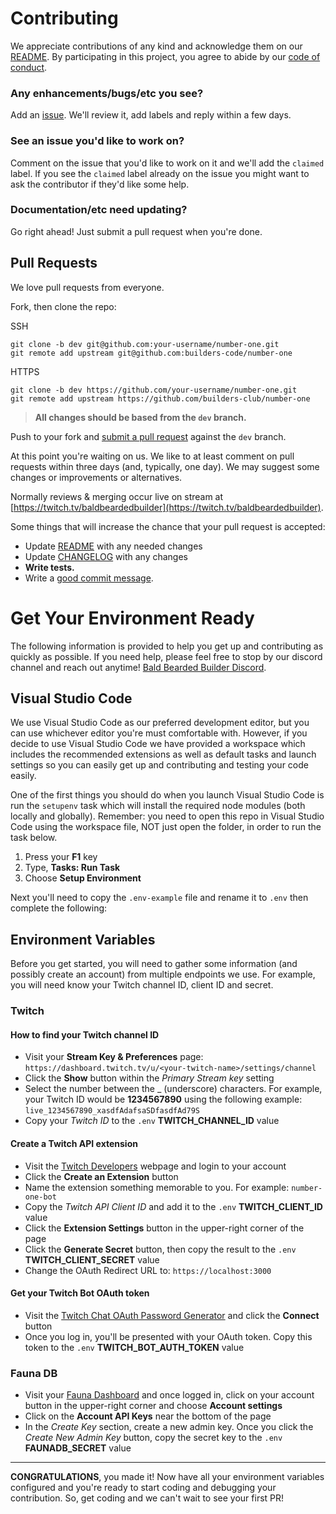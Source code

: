 # Contributing

We appreciate contributions of any kind and acknowledge them on our [README][readme]. By participating
in this project, you agree to abide by our [code of conduct](CODE_OF_CONDUCT.md).

### Any enhancements/bugs/etc you see?

Add an [issue](https://github.com/builders-club/number-one/issues/new/choose). We'll review it, add labels and reply within a few days.

### See an issue you'd like to work on?

Comment on the issue that you'd like to work on it
and we'll add the `claimed` label. If you see the `claimed` label already on the issue you
might want to ask the contributor if they'd like some help.

### Documentation/etc need updating?

Go right ahead! Just submit a pull request when you're done.

## Pull Requests

We love pull requests from everyone.

Fork, then clone the repo:

SSH

    git clone -b dev git@github.com:your-username/number-one.git
    git remote add upstream git@github.com:builders-code/number-one

HTTPS

    git clone -b dev https://github.com/your-username/number-one.git
    git remote add upstream https://github.com/builders-club/number-one

> **All changes should be based from the `dev` branch.**

Push to your fork and [submit a pull request](https://github.com/builders-club/number-one/compare/) against the `dev` branch.

At this point you're waiting on us. We like to at least comment on pull requests
within three days (and, typically, one day). We may suggest
some changes or improvements or alternatives.

Normally reviews & merging occur live on stream at [https://twitch.tv/baldbeardedbuilder](https://twitch.tv/baldbeardedbuilder).

Some things that will increase the chance that your pull request is accepted:

- Update [README][readme] with any needed changes
- Update [CHANGELOG](CHANGELOG.md) with any changes
- **Write tests.**
- Write a [good commit message](http://tbaggery.com/2008/04/19/a-note-about-git-commit-messages.html).

# Get Your Environment Ready

The following information is provided to help you get up and contributing as quickly as possible. If you need help, please feel free to stop by our discord channel and reach out anytime! [Bald Bearded Builder Discord][DISCORD].

## Visual Studio Code

We use Visual Studio Code as our preferred development editor, but you can use whichever editor you're must comfortable with. However, if you decide to use Visual Studio Code we have provided a workspace which includes the recommended extensions as well as default tasks and launch settings so you can easily get up and contributing and testing your code easily.

One of the first things you should do when you launch Visual Studio Code is run the `setupenv` task which will install the required node modules (both locally and globally). Remember: you need to open this repo in Visual Studio Code using the workspace file, NOT just open the folder, in order to run the task below.

1. Press your **F1** key
1. Type, **Tasks: Run Task**
1. Choose **Setup Environment**

Next you'll need to copy the `.env-example` file and rename it to `.env` then complete the following:

## Environment Variables

Before you get started, you will need to gather some information (and possibly create an account) from multiple endpoints we use. For example, you will need know your Twitch channel ID, client ID and secret.

### Twitch

#### How to find your Twitch channel ID

- Visit your **Stream Key & Preferences** page: `https://dashboard.twitch.tv/u/<your-twitch-name>/settings/channel` 
- Click the **Show** button within the *Primary Stream key* setting
- Select the number between the _ (underscore) characters. For example, your Twitch ID would be **1234567890** using the following example: `live_1234567890_xasdfAdafsaSDfasdfAd79S`
- Copy your *Twitch ID* to the `.env` **TWITCH_CHANNEL_ID** value

#### Create a Twitch API extension

- Visit the [Twitch Developers](https://dev.twitch.tv) webpage and login to your account
- Click the **Create an Extension** button
- Name the extension something memorable to you. For example: `number-one-bot`
- Copy the *Twitch API Client ID* and add it to the `.env` **TWITCH_CLIENT_ID** value
- Click the **Extension Settings** button in the upper-right corner of the page
- Click the **Generate Secret** button, then copy the result to the `.env` **TWITCH_CLIENT_SECRET** value
- Change the OAuth Redirect URL to: `https://localhost:3000`

#### Get your Twitch Bot OAuth token

- Visit the [Twitch Chat OAuth Password Generator](https://twitchapps.com/tmi/) and click the **Connect** button
- Once you log in, you'll be presented with your OAuth token. Copy this token to the `.env` **TWITCH_BOT_AUTH_TOKEN** value

### Fauna DB

- Visit your [Fauna Dashboard](https://dashboard.fauna.com/) and once logged in, click on your account button in the upper-right corner and choose **Account settings**
- Click on the **Account API Keys** near the bottom of the page
- In the *Create Key* section, create a new admin key. Once you click the *Create New Admin Key* button, copy the secret key to the `.env` **FAUNADB_SECRET** value

---

**CONGRATULATIONS**, you made it! Now have all your environment variables configured and you're ready to start coding and debugging your contribution. So, get coding and we can't wait to see your first PR!

[readme]: README.md
[DISCORD]: https://discord.gg/rY5edQ
